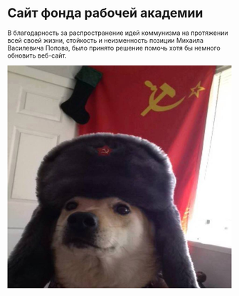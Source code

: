 # Сайт фонда рабочей академии

В благодарность за распространение идей коммунизма на протяжении всей своей жизни,
стойкость и неизменность позиции Михаила Василевича Попова, было принято решение
помочь хотя бы немного обновить веб-сайт.

![Communist dog](images/doge_communist.jpg)